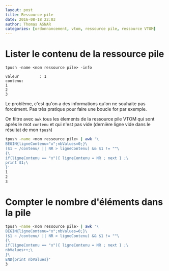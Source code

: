 ```yaml
---
layout: post
title: Ressource pile
date: 2016-08-18 22:03
author: Thomas ASNAR
categories: [ordonnancement, vtom, ressource pile, ressource VTOM]
---
```

# Lister le contenu de la ressource pile

`tpush -name <nom ressource pile> -info`

```
valeur         : 1
contenu:
1
2
3
```

Le problème, c'est qu'on a des informations qu'on ne souhaite pas forcément. Pas très pratique pour faire une boucle for par exemple.

On filtre avec `awk` tous les élements de la ressource pile VTOM qui sont après le mot `contenu` et qui n'est pas vide (dernière ligne vide dans le résultat de mon `tpush`)

```bash
tpush -name <nom ressource pile> | awk '\
BEGIN{ligneContenu="x";nbValues=0;}\
($1 ~ /contenu/ || NR > ligneContenu) && $1 != ""\
{\
if(ligneContenu == "x"){ ligneContenu = NR ; next } ;\
print $1;\
}'
1
2
3
```

# Compter le nombre d'éléments dans la pile

```bash
tpush -name <nom ressource pile> | awk '\
BEGIN{ligneContenu="x";nbValues=0;}\
($1 ~ /contenu/ || NR > ligneContenu) && $1 != ""\
{\
if(ligneContenu == "x"){ ligneContenu = NR ; next } ;\
nbValues++;\
}\
END{print nbValues}'
3
```
